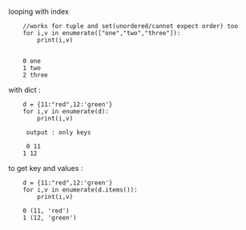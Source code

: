 looping with index

        //works for tuple and set(unordered/cannot expect order) too
        for i,v in enumerate(["one","two","three"]):
            print(i,v)


        0 one
        1 two
        2 three    
        
        

with dict : 

        d = {11:"red",12:'green'}
        for i,v in enumerate(d):
            print(i,v)

         output : only keys

         0 11
        1 12
        
        

to get key and values : 


        d = {11:"red",12:'green'}
        for i,v in enumerate(d.items()):
            print(i,v)

        0 (11, 'red')
        1 (12, 'green')
